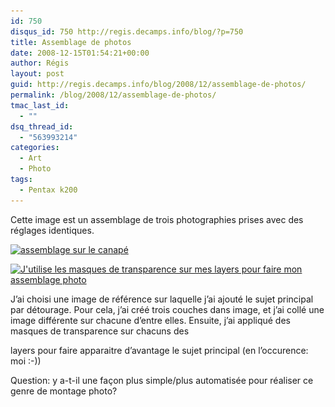 ```yaml
---
id: 750
disqus_id: 750 http://regis.decamps.info/blog/?p=750
title: Assemblage de photos
date: 2008-12-15T01:54:21+00:00
author: Régis
layout: post
guid: http://regis.decamps.info/blog/2008/12/assemblage-de-photos/
permalink: /blog/2008/12/assemblage-de-photos/
tmac_last_id:
  - ""
dsq_thread_id:
  - "563993214"
categories:
  - Art
  - Photo
tags:
  - Pentax k200
---
```

Cette image est un assemblage de trois photographies prises avec des réglages identiques.

[<img src="/blog/wp-content/uploads/2008/12/assemablage-canape-350x234.jpg" alt="assemblage sur le canapé" title="assemblage sur le canapé" width="350" height="234" class="wp-image-748" srcset="/blog/wp-content/uploads/2008/12/assemablage-canape-350x234.jpg 350w, /blog/wp-content/uploads/2008/12/assemablage-canape-1024x685.jpg 1024w" sizes="(max-width: 350px) 100vw, 350px" />](/blog/wp-content/uploads/2008/12/assemablage-canape.jpg) <br class="clear" />

[<img src="/blog/wp-content/uploads/2008/12/screenshot-gimp-assemblage_canape-350x277.png" alt="J&#039;utilise les masques de transparence sur mes layers pour faire mon assemblage photo" title="Assemblage avec the GIMP" width="350" height="277" class="size-medium wp-image-749" srcset="/blog/wp-content/uploads/2008/12/screenshot-gimp-assemblage_canape-350x277.png 350w, /blog/wp-content/uploads/2008/12/screenshot-gimp-assemblage_canape.png 748w" sizes="(max-width: 350px) 100vw, 350px" />](/blog/wp-content/uploads/2008/12/screenshot-gimp-assemblage_canape.png)
  
J’ai choisi une image de référence sur laquelle j’ai ajouté le sujet principal par détourage. Pour cela, j’ai créé trois couches dans image, et j’ai collé une image différente sur chacune d’entre elles. Ensuite, j’ai appliqué des masques de transparence sur chacuns des
  
layers pour faire apparaitre d’avantage le sujet principal (en l’occurence: moi :-))

Question: y a-t-il une façon plus simple/plus automatisée pour réaliser ce genre de montage photo?

